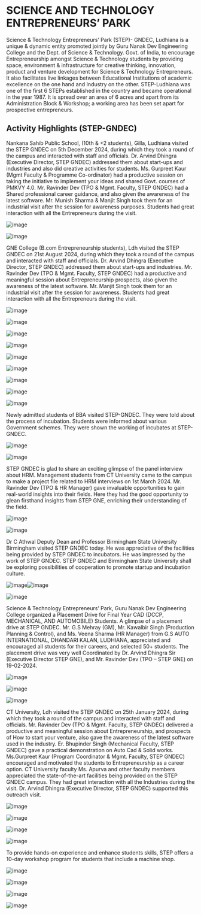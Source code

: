 # SCIENCE AND TECHNOLOGY ENTREPRENEURS’ PARK

Science & Technology Entrepreneurs’ Park (STEP)- GNDEC, Ludhiana is a unique & dynamic entity promoted jointly by Guru Nanak Dev Engineering College and the Dept. of Science & Technology. Govt. of India, to encourage Entrepreneurship amongst Science & Technology students by providing space, environment & infrastructure for creative thinking, innovation, product and venture development for Science & Technology Entrepreneurs. It also facilitates live linkages between Educational Institutions of academic excellence on the one hand and Industry on the other. STEP-Ludhiana was one of the first 6 STEPs established in the country and became operational in the year 1987. It is spread over an area of 6 acres and apart from its Administration Block & Workshop; a working area has been set apart for prospective entrepreneurs.

## Activity Highlights (STEP-GNDEC)

Nankana Sahib Public School, (10th & +2 students), Gilla, Ludhiana visited the STEP GNDEC on 5th December 2024, during which they took a round of the campus and interacted with staff and officials. Dr. Arvind Dhingra (Executive Director, STEP GNDEC) addressed them about start-ups and industries and also did creative activities for students. Ms. Gurpreet Kaur (Mgmt Faculty & Programme Co-ordinator) had a productive session on taking the initiative to implement your ideas and shared Govt. courses of PMKVY 4.0. Mr. Ravinder Dev (TPO & Mgmt. Faculty, STEP GNDEC) had a Shared professional career guidance, and also given the awareness of the latest software. Mr. Munish Sharma & Manjit Singh took them for an industrial visit after the session for awareness purposes. Students had great interaction with all the Entrepreneurs during the visit. 

![image](https://github.com/user-attachments/assets/bcb70e3d-e3d9-4bd8-9a48-cdf9584aeb8d)

![image](https://github.com/user-attachments/assets/4cad097a-1c64-41d1-9c1c-e20700e2bab6)

GNE College (B.com Entrepreneurship students), Ldh visited the STEP GNDEC on 21st August 2024, during which they took a round of the campus and interacted with staff and officials. Dr. Arvind Dhingra (Executive Director, STEP GNDEC) addressed them about start-ups and industries. Mr. Ravinder Dev (TPO & Mgmt. Faculty, STEP GNDEC) had a productive and meaningful session about Entrepreneurship prospects, also given the awareness of the latest software. Mr. Manjit Singh took them for an industrial visit after the session for awareness. Students had great interaction with all the Entrepreneurs during the visit. 

![image](https://github.com/user-attachments/assets/fc647657-ded4-416c-8950-e68c8b0296eb)

![image](https://github.com/user-attachments/assets/00702b82-979a-4e2c-b555-47c9932895d4)

![image](https://github.com/user-attachments/assets/e00b786d-5685-4e87-af75-e6bdad03f520)

![image](https://github.com/user-attachments/assets/adee1d00-6bfa-49c5-a534-ee9c016fddae)

![image](https://github.com/user-attachments/assets/ede2ae5c-da3d-4dfe-8cbb-709a444144a5)

![image](https://github.com/user-attachments/assets/4e39f3df-4b86-4141-b68b-7e6a7a4be70d)

![image](https://github.com/user-attachments/assets/2fd3510f-cb3f-4758-bf2a-868e7c47bd96)

![image](https://github.com/user-attachments/assets/c3365683-dd93-4243-9bf5-d0637c6d121a)

![image](https://github.com/user-attachments/assets/db473009-0e2e-4261-b0cf-b8543cfb4b0e)

Newly admitted students of BBA visited STEP-GNDEC. They were told about the process of incubation. Students were informed about various Government schemes. They were shown the working of incubates at STEP-GNDEC.

![image](https://github.com/user-attachments/assets/45b99df6-239c-4c65-87a9-36cdc6f5b9c8)

![image](https://github.com/user-attachments/assets/606fb433-7fb7-4ce8-8acd-4a4580529c2b)

STEP GNDEC is glad to share an exciting glimpse of the panel interview about HRM. Management students from CT University came to the campus to make a project file related to HRM interviews on 1st March 2024. Mr. Ravinder Dev (TPO & HR Manager) gave invaluable opportunities to gain real-world insights into their fields. Here they had the good opportunity to glean firsthand insights from STEP GNE, enriching their understanding of the field.

![image](https://github.com/user-attachments/assets/878df703-943d-463c-9eea-d9aa24d5eade)

![image](https://github.com/user-attachments/assets/b128b770-30fe-4ec9-bf9b-68f58ee74b1f)

Dr C Athwal Deputy Dean and Professor Birmingham State University Birmingham visited STEP GNDEC today. He was appreciative of the facilities being provided by STEP GNDEC to incubators. He was impressed by the work of STEP GNDEC. STEP GNDEC and Birmingham State University shall be exploring possibilities of cooperation to promote startup and incubation culture.

![image](https://github.com/user-attachments/assets/5c132df4-801d-4cc6-9871-59e6d3c2f581)![image](https://github.com/user-attachments/assets/8b88c2a5-9676-4be3-8c62-94898d96f228)

![image](https://github.com/user-attachments/assets/10a75c8d-040b-4b6d-baec-db166bdaee48)

Science & Technology Entrepreneurs’ Park, Guru Nanak Dev Engineering College organized a Placement Drive for Final Year CAD (DCCP, MECHANICAL, AND AUTOMOBILE) Students. A glimpse of a placement drive at STEP GNDEC. Mr. G.S Mehray (GM), Mr. Kawalbir Singh (Production Planning & Control), and Ms. Veena Sharma (HR Manager) from G.S AUTO INTERNATIONAL, DHANDARI KALAN, LUDHIANA, appreciated and encouraged all students for their careers, and selected 50+ students. The placement drive was very well Coordinated by Dr. Arvind Dhingra Sir (Executive Director STEP GNE), and Mr. Ravinder Dev (TPO – STEP GNE) on 19-02-2024.

![image](https://github.com/user-attachments/assets/465dc92e-0f3e-474c-9326-09523eb92d6b)

![image](https://github.com/user-attachments/assets/3c5181a7-b8f3-484c-a520-a5d64efcff1a)

![image](https://github.com/user-attachments/assets/d69398c8-4ba3-4de7-9dc9-c145b36af6b6)

CT University, Ldh visited the STEP GNDEC on 25th January 2024, during which they took a round of the campus and interacted with staff and officials. Mr. Ravinder Dev (TPO & Mgmt. Faculty, STEP GNDEC) delivered a productive and meaningful session about Entrepreneurship, and prospects of How to start your venture, also gave the awareness of the latest software used in the industry. Er. Bhupinder Singh (Mechanical Faculty, STEP GNDEC) gave a practical demonstration on Auto Cad & Solid works. Ms.Gurpreet Kaur (Program Coordinator & Mgmt. Faculty, STEP GNDEC) encouraged and motivated the students to Entrepreneurship as a career option. CT University faculty Ms. Apurva and other faculty members appreciated the state-of-the-art facilities being provided on the STEP GNDEC campus. They had great interaction with all the Industries during the visit. Dr. Arvind Dhingra (Executive Director, STEP GNDEC) supported this outreach visit.

![image](https://github.com/user-attachments/assets/7d31665a-4efb-4502-a90a-c18629678a01)

![image](https://github.com/user-attachments/assets/efadbd9b-3472-459c-a674-c799afa9105c)

![image](https://github.com/user-attachments/assets/2c73e919-260e-47c7-b342-02f8ccc1433b)

![image](https://github.com/user-attachments/assets/ab726a8e-5265-477e-beb2-3d67a4c7fb3d)

To provide hands-on experience and enhance students skills, STEP offers a 10-day workshop program for students that include a machine shop. 

![image](https://github.com/user-attachments/assets/f71d899a-dc6a-4279-b5dc-1ea5212a2b98)

![image](https://github.com/user-attachments/assets/e5674e5f-b470-40e2-ac06-4bef363abe4b)

![image](https://github.com/user-attachments/assets/fcb553b7-d800-4609-ad2b-d38a05e73376)

![image](https://github.com/user-attachments/assets/c0e14565-4d3d-4eca-9ac6-69fcb82a82cb)
